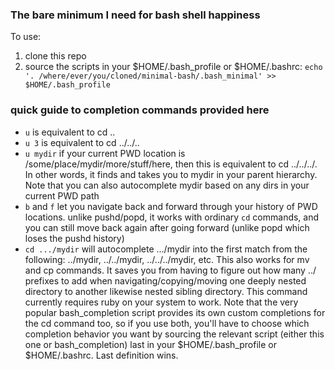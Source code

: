 ### The bare minimum I need for bash shell happiness

To use:

1. clone this repo
2. source the scripts in your $HOME/.bash_profile or $HOME/.bashrc:
`
echo '. /where/ever/you/cloned/minimal-bash/.bash_minimal' >> $HOME/.bash_profile
` 

### quick guide to completion commands provided here

- `u` is equivalent to cd ..
- `u 3` is equivalent to cd ../../..
- `u mydir` if your current PWD location is /some/place/mydir/more/stuff/here, then this is equivalent to cd ../../../.  In other words, it finds and takes you to mydir in your parent hierarchy. Note that you can also autocomplete mydir based on any dirs in your current PWD path 
- `b` and `f` let you navigate back and forward through your history of PWD locations. unlike pushd/popd, it works with ordinary `cd` commands, and you can still move back again after going forward (unlike popd which loses the pushd history)
- `cd .../mydir` will autocomplete .../mydir into the first match from the following: ../mydir, ../../mydir, ../../../mydir, etc.  This also works for mv and cp commands. It saves you from having to figure out how many ../ prefixes to add when navigating/copying/moving one deeply nested directory to another likewise nested sibling directory.  This command currently requires ruby on your system to work.
Note that the very popular bash_completion script provides its own custom completions for the cd command too, so if you use both, you'll have to choose which completion behavior you want by sourcing the relevant script (either this one or bash_completion) last in your $HOME/.bash_profile or $HOME/.bashrc.  Last definition wins.
